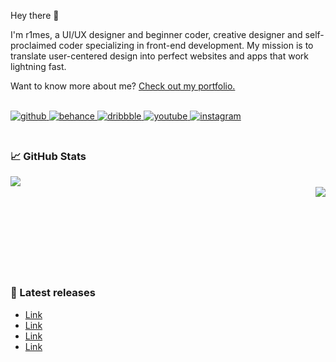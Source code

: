 
Hey there 👋

I'm r1mes, a UI/UX designer and beginner coder, creative designer and self-proclaimed coder specializing in front-end development. My mission is to translate user-centered design into perfect websites and apps that work lightning fast.

Want to know more about me? [Check out my portfolio.](https://www.behance.net/rimes) 

<br/>  

<a href="https://github.com/https://github.com/r1mess" target="_blank">
<img src=https://img.shields.io/badge/github-%2324292e.svg?&style=for-the-badge&logo=github&logoColor=white alt=github style="margin-bottom: 5px;" />
</a>
<a href="https://www.behance.net/https://www.behance.net/rimes" target="_blank">
<img src=https://img.shields.io/badge/behance-%23191919.svg?&style=for-the-badge&logo=behance&logoColor=white alt=behance style="margin-bottom: 5px;" />
</a>
<a href="https://dribbble.com/https://dribbble.com/r1mes" target="_blank">
<img src=https://img.shields.io/badge/dribbble-%23E45285.svg?&style=for-the-badge&logo=dribbble&logoColor=white alt=dribbble style="margin-bottom: 5px;" />
</a>
<a href="https://www.youtube.com/user/https://www.youtube.com/channel/UCq9z0RB11KXQpGmSI0qmKvg" target="_blank">
<img src=https://img.shields.io/badge/youtube-%23EE4831.svg?&style=for-the-badge&logo=youtube&logoColor=white alt=youtube style="margin-bottom: 5px;" />
</a>
<a href="https://instagram.com/https://www.instagram.com/_dastex_/" target="_blank">
<img src=https://img.shields.io/badge/instagram-%23000000.svg?&style=for-the-badge&logo=instagram&logoColor=white alt=instagram style="margin-bottom: 5px;" />
</a>  

<br/>  

<br/>  


### 📈 GitHub Stats
  

<img src="https://github-readme-stats.vercel.app/api?username=r1mess&show_icons=true&count_private=true&hide_border=true&theme=transparent" align="left" />  

<br/>  


<div align="right"><img src="https://github-readme-stats.vercel.app/api/top-langs/?username=r1mess&hide_border=true&layout=compact&theme=transparent" align="right" /></div>  

<br/>  

<br/>

<br/>

<br/>

<br/>

<br/> 

<br/> 

<br/> 

### 📝 Latest releases  
- [Link](http://example/com)
- [Link](http://example/com)
- [Link](http://example/com)
- [Link](http://example/com)  
  
<br/>  

<br/>  
  
<br/>  

<br/>  

<br/>  

<br />
